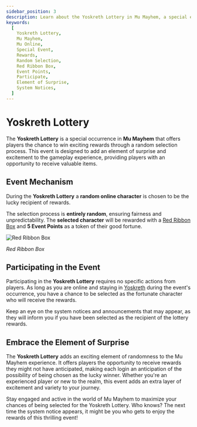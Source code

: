 ```yaml
---
sidebar_position: 3
description: Learn about the Yoskreth Lottery in Mu Mayhem, a special event where players have the chance to win exciting rewards through a random selection process. Understand the event mechanism, how to participate, and embrace the element of surprise as you anticipate being the lucky recipient.
keywords:
  [
    Yoskreth Lottery,
    Mu Mayhem,
    Mu Online,
    Special Event,
    Rewards,
    Random Selection,
    Red Ribbon Box,
    Event Points,
    Participate,
    Element of Surprise,
    System Notices,
  ]
---
```


# Yoskreth Lottery

The **Yoskreth Lottery** is a special occurrence in **Mu Mayhem** that offers players the chance to win exciting rewards through a random selection process. This event is designed to add an element of surprise and excitement to the gameplay experience, providing players with an opportunity to receive valuable items.

## Event Mechanism

During the **Yoskreth Lottery** a **random online character** is chosen to be the lucky recipient of rewards.

The selection process is **entirely random**, ensuring fairness and unpredictability. The **selected character** will be rewarded with a [Red Ribbon Box](/items/item-bags/misc/red-ribbon-box) and **5 Event Points** as a token of their good fortune.

![Red Ribbon Box](/img/items/item-bags/box-of-red-ribbon.png)

_Red Ribbon Box_

## Participating in the Event

Participating in the **Yoskreth Lottery** requires no specific actions from players. As long as you are online and staying in [Yoskreth](/maps/yoskreth) during the event's occurrence, you have a chance to be selected as the fortunate character who will receive the rewards.

Keep an eye on the system notices and announcements that may appear, as they will inform you if you have been selected as the recipient of the lottery rewards.

## Embrace the Element of Surprise

The **Yoskreth Lottery** adds an exciting element of randomness to the Mu Mayhem experience. It offers players the opportunity to receive rewards they might not have anticipated, making each login an anticipation of the possibility of being chosen as the lucky winner. Whether you're an experienced player or new to the realm, this event adds an extra layer of excitement and variety to your journey.

Stay engaged and active in the world of Mu Mayhem to maximize your chances of being selected for the Yoskreth Lottery. Who knows? The next time the system notice appears, it might be you who gets to enjoy the rewards of this thrilling event!
